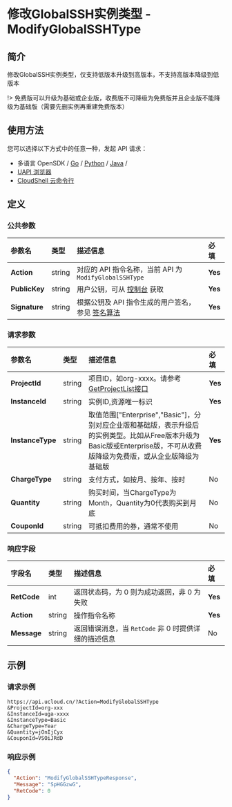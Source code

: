# 修改GlobalSSH实例类型 - ModifyGlobalSSHType

## 简介

修改GlobalSSH实例类型，仅支持低版本升级到高版本，不支持高版本降级到低版本



!> 免费版可以升级为基础或企业版，收费版不可降级为免费版并且企业版不能降级为基础版（需要先删实例再重建免费版本）


## 使用方法

您可以选择以下方式中的任意一种，发起 API 请求：
- 多语言 OpenSDK / [Go](https://github.com/ucloud/ucloud-sdk-go) / [Python](https://github.com/ucloud/ucloud-sdk-python3) / [Java](https://github.com/ucloud/ucloud-sdk-java) /
- [UAPI 浏览器](https://console.ucloud.cn/uapi/detail?id=ModifyGlobalSSHType)
- [CloudShell 云命令行](https://shell.ucloud.cn/)


## 定义

### 公共参数

| 参数名 | 类型 | 描述信息 | 必填 |
|:---|:---|:---|:---|
| **Action**     | string  | 对应的 API 指令名称，当前 API 为 `ModifyGlobalSSHType`                        | **Yes** |
| **PublicKey**  | string  | 用户公钥，可从 [控制台](https://console.ucloud.cn/uapi/apikey) 获取                                             | **Yes** |
| **Signature**  | string  | 根据公钥及 API 指令生成的用户签名，参见 [签名算法](api/summary/signature.md)  | **Yes** |

### 请求参数

| 参数名 | 类型 | 描述信息 | 必填 |
|:---|:---|:---|:---|
| **ProjectId** | string | 项目ID，如org-xxxx。请参考[GetProjectList接口](api/summary/get_project_list) |**Yes**|
| **InstanceId** | string | 实例ID,资源唯一标识 |**Yes**|
| **InstanceType** | string | 取值范围["Enterprise","Basic"]，分别对应企业版和基础版，表示升级后的实例类型。比如从Free版本升级为Basic版或Enterprise版，不可从收费版降级为免费版，或从企业版降级为基础版 |**Yes**|
| **ChargeType** | string | 支付方式，如按月、按年、按时 |No|
| **Quantity** | string | 购买时间，当ChargeType为Month，Quantity为0代表购买到月底 |No|
| **CouponId** | string | 可抵扣费用的券，通常不使用 |No|

### 响应字段

| 字段名 | 类型 | 描述信息 | 必填 |
|:---|:---|:---|:---|
| **RetCode** | int | 返回状态码，为 0 则为成功返回，非 0 为失败 |**Yes**|
| **Action** | string | 操作指令名称 |**Yes**|
| **Message** | string | 返回错误消息，当 `RetCode` 非 0 时提供详细的描述信息 |No|




## 示例

### 请求示例
    
```
https://api.ucloud.cn/?Action=ModifyGlobalSSHType
&ProjectId=org-xxx
&InstanceId=uga-xxxx
&InstanceType=Basic
&ChargeType=Year
&Quantity=jOnIjCyx
&CouponId=VSOiJRdD
```

### 响应示例
    
```json
{
  "Action": "ModifyGlobalSSHTypeResponse",
  "Message": "SpHGGzwG",
  "RetCode": 0
}
```





